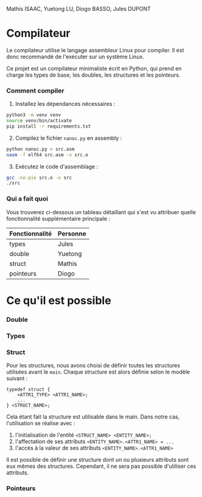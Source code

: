 Mathis ISAAC, Yuetong LU, Diogo BASSO, Jules DUPONT

# Compilateur

Le compilateur utilise le langage assembleur Linux pour compiler. Il est donc
recommandé de l'exécuter sur un système Linux.

Ce projet est un compilateur minimaliste écrit en Python, qui prend en charge
les types de base, les doubles, les structures et les pointeurs.

### Comment compiler

1. Installez les dépendances nécessaires :

```bash
python3 -m venv venv
source venv/bin/activate
pip install -r requirements.txt
```

2. Compilez le fichier `nanoc.py` en assembly :

```bash
python nanoc.py > src.asm 
nasm -f elf64 src.asm -o src.o
```

3. Exécutez le code d'assemblage :

```bash
gcc -no-pie src.o -o src
./src
```

### Qui a fait quoi

Vous trouverez ci-dessous un tableau détaillant qui s'est vu attribuer quelle
fonctionnalité supplémentaire principale :

| Fonctionnalité | Personne |
| -------------- | -------- |
| types          | Jules    |
| double         | Yuetong  |
| struct         | Mathis   |
| pointeurs      | Diogo    |

# Ce qu'il est possible
### Double

### Types

### Struct
Pour les structures, nous avons choisi de définir toutes les structures utilisées avant le `main`.
Chaque structure est alors définie selon le modèle suivant :
```
typedef struct {
    <ATTR1_TYPE> <ATTR1_NAME>;
    ...
} <STRUCT_NAME>;
```

Cela étant fait la structure est utilisable dans le main.
Dans notre cas, l'utilisation se réalise avec :
1. l'initialisation de l'entité `<STRUCT_NAME> <ENTITY_NAME>;`
2. l'affectation de ses attributs `<ENTITY_NAME>.<ATTR1_NAME> = ...`
3. l'accès à la valeur de ses attributs `<ENTITY_NAME>.<ATTR1_NAME>`

Il est possible de définir une structure dont un ou plusieurs attributs sont eux mêmes des structures. Cependant, il ne sera pas possible d'utiliser ces attributs.

### Pointeurs